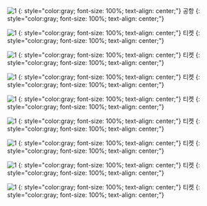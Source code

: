 ![1](https://s3-ap-northeast-1.amazonaws.com/seonology-blog/jekyll/hokkaido-2/resize-copyright-1.JPG)
{: style="color:gray; font-size: 100%; text-align: center;"}
공항
{: style="color:gray; font-size: 100%; text-align: center;"}

![1](https://s3-ap-northeast-1.amazonaws.com/seonology-blog/jekyll/hokkaido-2/resize-copyright-2.JPG)
{: style="color:gray; font-size: 100%; text-align: center;"}
티켓
{: style="color:gray; font-size: 100%; text-align: center;"}

![1](https://s3-ap-northeast-1.amazonaws.com/seonology-blog/jekyll/hokkaido-2/resize-copyright-3.JPG)
{: style="color:gray; font-size: 100%; text-align: center;"}
티켓
{: style="color:gray; font-size: 100%; text-align: center;"}

![1](https://s3-ap-northeast-1.amazonaws.com/seonology-blog/jekyll/hokkaido-2/resize-copyright-4.JPG)
{: style="color:gray; font-size: 100%; text-align: center;"}
티켓
{: style="color:gray; font-size: 100%; text-align: center;"}

![1](https://s3-ap-northeast-1.amazonaws.com/seonology-blog/jekyll/hokkaido-2/resize-copyright-5.JPG)
{: style="color:gray; font-size: 100%; text-align: center;"}
티켓
{: style="color:gray; font-size: 100%; text-align: center;"}

![1](https://s3-ap-northeast-1.amazonaws.com/seonology-blog/jekyll/hokkaido-2/resize-copyright-6.JPG)
{: style="color:gray; font-size: 100%; text-align: center;"}
티켓
{: style="color:gray; font-size: 100%; text-align: center;"}

![1](https://s3-ap-northeast-1.amazonaws.com/seonology-blog/jekyll/hokkaido-2/resize-copyright-7.JPG)
{: style="color:gray; font-size: 100%; text-align: center;"}
티켓
{: style="color:gray; font-size: 100%; text-align: center;"}

![1](https://s3-ap-northeast-1.amazonaws.com/seonology-blog/jekyll/hokkaido-2/resize-copyright-8.JPG)
{: style="color:gray; font-size: 100%; text-align: center;"}
티켓
{: style="color:gray; font-size: 100%; text-align: center;"}

![1](https://s3-ap-northeast-1.amazonaws.com/seonology-blog/jekyll/hokkaido-2/resize-copyright-9.JPG)
{: style="color:gray; font-size: 100%; text-align: center;"}
티켓
{: style="color:gray; font-size: 100%; text-align: center;"}